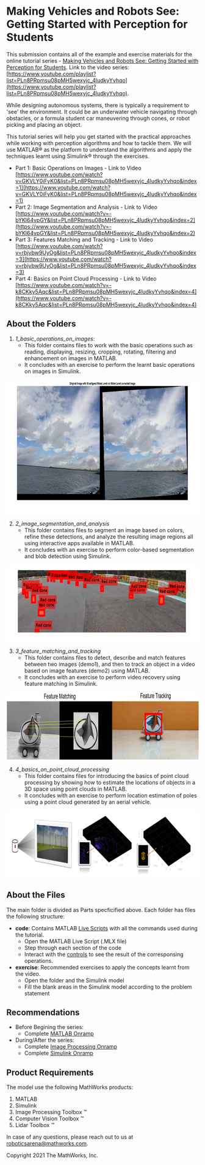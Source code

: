 # Making Vehicles and Robots See: Getting Started with Perception for Students

This submission contains all of the example and exercise materials for the online tutorial series - [Making Vehicles and Robots See: Getting Started with Perception for Students](https://www.mathworks.com/videos/series/making-vehicles-and-robots-see-getting-started-with-perception-for-students.html). 
Link to the video series: [https://www.youtube.com/playlist?list=PLn8PRpmsu08pMH5wexyjc_4ludkyYvhqo](https://www.youtube.com/playlist?list=PLn8PRpmsu08pMH5wexyjc_4ludkyYvhqo).

While designing autonomous systems, there is typically a requirement to 'see' the environment. It could be an underwater vehicle navigating through obstacles, or a formula student car maneuvering through cones, or robot picking and placing an object. 

This tutorial series will help you get started with the practical approaches while working with perception algorithms and how to tackle them. We will use MATLAB&reg; as the platform to understand the algorithms and apply the techniques learnt using Simulink&reg; through the exercises. 

- Part 1: Basic Operations on Images - Link to Video [https://www.youtube.com/watch?v=GKVLY0iFyK0&list=PLn8PRpmsu08pMH5wexyjc_4ludkyYvhqo&index=1](https://www.youtube.com/watch?v=GKVLY0iFyK0&list=PLn8PRpmsu08pMH5wexyjc_4ludkyYvhqo&index=1)
- Part 2: Image Segmentation and Analysis - Link to Video [https://www.youtube.com/watch?v=-bYKl64vpGY&list=PLn8PRpmsu08pMH5wexyjc_4ludkyYvhqo&index=2](https://www.youtube.com/watch?v=-bYKl64vpGY&list=PLn8PRpmsu08pMH5wexyjc_4ludkyYvhqo&index=2)
- Part 3: Features Matching and Tracking - Link to Video [https://www.youtube.com/watch?v=rbjybw9UyOg&list=PLn8PRpmsu08pMH5wexyjc_4ludkyYvhqo&index=3](https://www.youtube.com/watch?v=rbjybw9UyOg&list=PLn8PRpmsu08pMH5wexyjc_4ludkyYvhqo&index=3)
- Part 4: Basics on Point Cloud Processing - Link to Video [https://www.youtube.com/watch?v=-k8CKky5Aqc&list=PLn8PRpmsu08pMH5wexyjc_4ludkyYvhqo&index=4](https://www.youtube.com/watch?v=-k8CKky5Aqc&list=PLn8PRpmsu08pMH5wexyjc_4ludkyYvhqo&index=4)

## About the Folders ##
1. *1_basic_operations_on_images*: 
	- This folder contains files to work with the basic operations such as reading, displaying, resizing, cropping, rotating, filtering and enhancement on images in MATLAB. 
	- It concludes with an exercise to perform the learnt basic operations on images in Simulink.
<img src="resources/imageOperations.png" width="800" height="350" title="Image Rotation to allign water level"> 

2. *2_image_segmentation_and_analysis*
    - This folder contains files to segment an image based on colors, refine these detections, and analyze the resulting image regions all using interactive apps available in MATLAB. 
    - It concludes with an exercise to perform color-based segmentation and blob detection using Simulink.
<img src="resources/segmentation.PNG" width="700" height="200" title="Image segmentation, analysis and labeling"> 

3. *3_feature_matching_and_tracking*
    - This folder contains files to detect, describe and match features between two images (demo1), and then to track an object in a video based on image features (demo2) using MATLAB. 
    - It concludes with an exercise to perform video recovery using feature matching in Simulink.
<img src="resources/imageFeatures.png" width="800" height="176" title="Feature Matching and Tracking"> 

4. *4_basics_on_point_cloud_processing*
    - This folder contains files for introducing the basics of point cloud processing by showing how to estimate the locations of objects in a 3D space using point clouds in MATLAB. 
    - It concludes with an exercise to perform location estimation of poles using a point cloud generated by an aerial vehicle.
<img src="resources/pointCloudProcessing.PNG" width="800" height="176" title="Basics on Point Cloud Processing"> 

## About the Files ##

The main folder is divided as Parts specficified above. Each folder has files the following structure:
- **code**: Contains MATLAB [Live Scripts](https://www.mathworks.com/help/matlab/matlab_prog/what-is-a-live-script-or-function.html) with all the commands used during the tutorial. 
	- Open the MATLAB Live Script (.MLX file) 
	- Step through each section of the code
	- Interact with the [controls](https://www.mathworks.com/help/matlab/matlab_prog/add-interactive-controls-to-a-live-script.html) to see the result of the corresponsing operations. 
- **exercise**: Recommended exercises to apply the concepts learnt from the video.
	- Open the folder and the Simulink model
	- Fill the blank areas in the Simulink model according to the problem statement

## Recommendations ##
- Before Begining the series:
	- Complete [MATLAB Onramp](https://matlabacademy.mathworks.com/details/matlab-onramp/gettingstarted)
- During/After the series:
	- Complete [Image Processing Onramp](https://matlabacademy.mathworks.com/details/image-processing-onramp/imageprocessing)
	-  Complete [Simulink Onramp](https://matlabacademy.mathworks.com/details/simulink-onramp/simulink)

## Product Requirements ##

The model use the following MathWorks products:

1. MATLAB
2. Simulink
3. Image Processing Toolbox &trade;
4. Computer Vision Toolbox &trade;
5. Lidar Toolbox &trade;

In case of any questions, please reach out to us at roboticsarena@mathworks.com.

Copyright 2021 The MathWorks, Inc.

